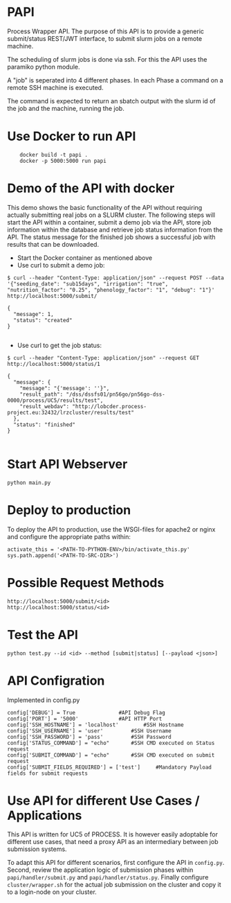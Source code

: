 # PAPI
Process Wrapper API. The purpose of this API is to provide a generic submit/status REST/JWT interface, to submit slurm jobs on a remote machine.

The scheduling of slurm jobs is done via ssh. For this the API uses the paramiko python module.

A "job" is seperated into 4 different phases. In each Phase a command on a remote SSH machine is executed.

The command is expected to return an sbatch output with the slurm id of the job and the machine, running the job.

# Use Docker to run API
```
    docker build -t papi .
    docker -p 5000:5000 run papi

```

# Demo of the API with docker
This demo shows the basic functionality of the API without requiring actually
submitting real jobs on a SLURM cluster. The following steps will start the API
within a container, submit a demo job via the API, store job information within
the database and retrieve job status information from the API. The status
message for the finished job shows a successful job with results that can be
downloaded.

* Start the Docker container as mentioned above
* Use curl to submit a demo job:
```
$ curl --header "Content-Type: application/json" --request POST --data '{"seeding_date": "sub15days", "irrigation": "true", "nutrition_factor": "0.25", "phenology_factor": "1", "debug": "1"}' http://localhost:5000/submit/

{
  "message": 1, 
  "status": "created"
}


``` 
* Use curl to get the job status:
```
$ curl --header "Content-Type: application/json" --request GET http://localhost:5000/status/1

{
  "message": {
    "message": "{'message': ''}", 
    "result_path": "/dss/dssfs01/pn56go/pn56go-dss-0000/process/UC5/results/test", 
    "result_webdav": "http://lobcder.process-project.eu:32432/lrzcluster/results/test"
  }, 
  "status": "finished"
}


```

# Start API Webserver
```
python main.py

```
# Deploy to production
To deploy the API to production, use the WSGI-files for apache2 or nginx and configure the
appropriate paths within:
```
activate_this = '<PATH-TO-PYTHON-ENV>/bin/activate_this.py'
sys.path.append('<PATH-TO-SRC-DIR>')

```


# Possible Request Methods
```
http://localhost:5000/submit/<id>
http://localhost:5000/status/<id>
```

# Test the API
```
python test.py --id <id> --method [submit|status] [--payload <json>]
```

# API Configration

Implemented in config.py

```
config['DEBUG'] = True  			#API Debug Flag
config['PORT'] = '5000' 			#API HTTP Port
config['SSH_HOSTNAME'] = 'localhost' 		#SSH Hostname
config['SSH_USERNAME'] = 'user' 		#SSH Username
config['SSH_PASSWORD'] = 'pass' 		#SSH Password
config['STATUS_COMMAND'] = "echo" 		#SSH CMD executed on Status request
config['SUBMIT_COMMAND'] = "echo" 		#SSH CMD executed on submit request
config['SUBMIT_FIELDS_REQUIRED'] = ['test'] 	#Mandatory Payload fields for submit requests
```

# Use API for different Use Cases / Applications
This API is written for UC5 of PROCESS. It is however easily adoptable for
different use cases, that need a proxy API as an intermediary between job
submission systems.

To adapt this API for different scenarios, first configure the API in
`config.py`. Second, review the application logic of submission phases within
`papi/handler/submit.py` and `papi/handler/status.py`. Finally configure
`cluster/wrapper.sh` for the actual job submission on the cluster and copy it to
a login-node on your cluster. 

